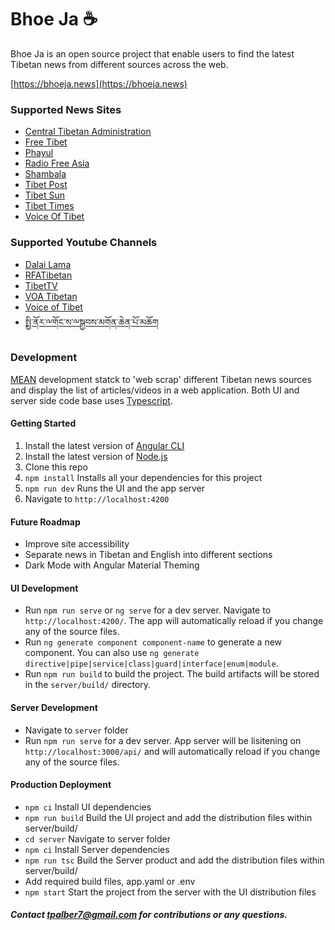 # Bhoe Ja ☕️

Bhoe Ja is an open source project that enable users to find the latest Tibetan news from different sources across the web.

[https://bhoeja.news](https://bhoeja.news)

### Supported News Sites

- [Central Tibetan Administration](https://tibet.net/)
- [Free Tibet](https://freetibet.org/)
- [Phayul](https://www.phayul.com/)
- [Radio Free Asia](https://www.rfa.org/english/news/tibet)
- [Shambala](http://www.shambalanews.com/)
- [Tibet Post](http://www.thetibetpost.com/en/)
- [Tibet Sun](https://www.tibetsun.com/)
- [Tibet Times](http://tibettimes.net/)
- [Voice Of Tibet](https://vot.org/)

### Supported Youtube Channels

- [Dalai Lama](https://www.youtube.com/channel/UCiPJ_g02LuOgOG0ZNk5j1jA)
- [RFATibetan](https://www.youtube.com/channel/UCmAs3jM0KZLwsglmaVMwvMg)
- [TibetTV](https://www.youtube.com/channel/UCQG1iEjZPBw9m4HSZgyVoUg)
- [VOA Tibetan](https://www.youtube.com/channel/UC2UlA4pbz0AYXXHba7cbu0Q)
- [Voice of Tibet](https://www.youtube.com/channel/UCYg4JtszcCx83UTR-wObgFg)
- [སྤྱི་ནོར་ྋགོང་ས་ྋསྐྱབས་མགོན་ཆེན་པོ་མཆོག](https://www.youtube.com/channel/UCprjZGYXe2TPAd2LydWhk8A)

### Development

[MEAN](<https://en.wikipedia.org/wiki/MEAN_(solution_stack)>) development statck to 'web scrap' different Tibetan news sources and display the list of articles/videos in a web application.
Both UI and server side code base uses [Typescript](https://www.typescriptlang.org/).

#### Getting Started

1. Install the latest version of [Angular CLI](https://cli.angular.io/)
2. Install the latest version of [Node.js](https://nodejs.org/en/)
3. Clone this repo
4. `npm install` Installs all your dependencies for this project
5. `npm run dev` Runs the UI and the app server
6. Navigate to `http://localhost:4200`

#### Future Roadmap

- Improve site accessibility
- Separate news in Tibetan and English into different sections
- Dark Mode with Angular Material Theming

#### UI Development

- Run `npm run serve` or `ng serve` for a dev server. Navigate to `http://localhost:4200/`. The app will automatically reload if you change any of the source files.
- Run `ng generate component component-name` to generate a new component. You can also use `ng generate directive|pipe|service|class|guard|interface|enum|module`.
- Run `npm run build` to build the project. The build artifacts will be stored in the `server/build/` directory.

#### Server Development

- Navigate to `server` folder
- Run `npm run serve` for a dev server. App server will be lisitening on `http://localhost:3000/api/` and will automatically reload if you change any of the source files.

#### Production Deployment

- `npm ci` Install UI dependencies
- `npm run build` Build the UI project and add the distribution files within server/build/
- `cd server` Navigate to server folder
- `npm ci` Install Server dependencies
- `npm run tsc` Build the Server product and add the distribution files within server/build/
- Add required build files, app.yaml or .env
- `npm start` Start the project from the server with the UI distribution files

##### Contact tpalber7@gmail.com for contributions or any questions.
